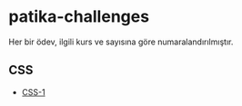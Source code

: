# patika-challenges
Her bir ödev, ilgili kurs ve sayısına göre numaralandırılmıştır.

## CSS

- [CSS-1](css-1/)
